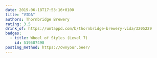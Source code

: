 ```yaml
---
date: 2019-06-18T17:53:16+0100
title: "VIDA"
authors: Thornbridge Brewery
rating: 3.5
drink_of: https://untappd.com/b/thornbridge-brewery-vida/3205229
badges:
  - title: Wheel of Styles (Level 7)
    id: 519507498
posting_method: https://ownyour.beer/
---
```

